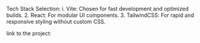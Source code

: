 Tech Stack Selection:
    i. Vite: Chosen for fast development and optimized builds.
    2. React: For modular UI components.
    3. TailwindCSS: For rapid and responsive styling without custom CSS.

link to the project: 